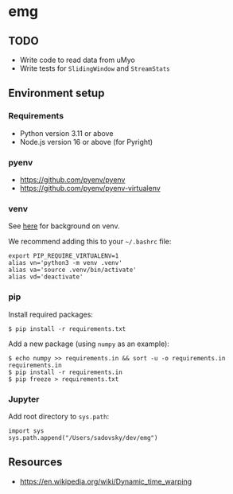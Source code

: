 # emg

## TODO

- Write code to read data from uMyo
- Write tests for `SlidingWindow` and `StreamStats`

## Environment setup

### Requirements

- Python version 3.11 or above
- Node.js version 16 or above (for Pyright)

### pyenv

- https://github.com/pyenv/pyenv
- https://github.com/pyenv/pyenv-virtualenv

### venv

See [here](https://docs.python.org/3/library/venv.html) for background on venv.

We recommend adding this to your `~/.bashrc` file:

    export PIP_REQUIRE_VIRTUALENV=1
    alias vn='python3 -m venv .venv'
    alias va='source .venv/bin/activate'
    alias vd='deactivate'

### pip

Install required packages:

    $ pip install -r requirements.txt

Add a new package (using `numpy` as an example):

    $ echo numpy >> requirements.in && sort -u -o requirements.in requirements.in
    $ pip install -r requirements.in
    $ pip freeze > requirements.txt

### Jupyter

Add root directory to `sys.path`:

    import sys
    sys.path.append("/Users/sadovsky/dev/emg")

## Resources

- https://en.wikipedia.org/wiki/Dynamic_time_warping
